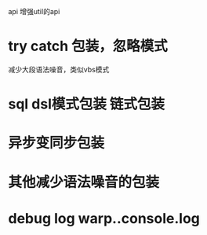 api 增强util的api

# try catch 包装，忽略模式

减少大段语法噪音，类似vbs模式

# sql dsl模式包装 链式包装

#  异步变同步包装

# 其他减少语法噪音的包装

# debug log warp..console.log
